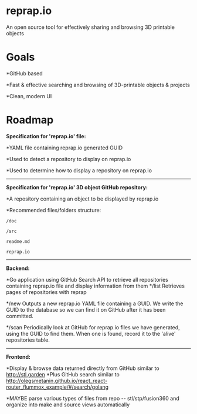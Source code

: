 # reprap.io
An open source tool for effectively sharing and browsing 3D printable objects 

# Goals
  *GitHub based

  *Fast & effective searching and browsing of 3D-printable objects & projects

  *Clean, modern UI


# Roadmap


__Specification for 'reprap.io' file:__

  *YAML file containing reprap.io generated GUID
  
  *Used to detect a repository to display on reprap.io
  
  *Used to determine how to display a repository on reprap.io


---


__Specification for 'reprap.io' 3D object GitHub repository:__

  *A repository containing an object to be displayed by reprap.io
  
  *Recommended files/folders structure:
  
    /doc
        
    /src
    
    readme.md
    
    reprap.io
   
  
   
---


__Backend:__

  *Go application using GitHub Search API to retrieve all repositories containing reprap.io file and display information from them
  */list
  Retrieves pages of repositories with reprap
  
  */new
  Outputs a new reprap.io YAML file containing a GUID.  We write the GUID to the database so we can find it on GitHub after it
  has been committed.
  
  */scan
  Periodically look at GitHub for reprap.io files we have generated, using the GUID to find them.
  When one is found, record it to the 'alive' repositories table.
 


---

__Frontend:__

  *Display & browse data returned directly from GitHub similar to http://stl.garden
  *Plus GitHub search similar to http://olegsmetanin.github.io/react_react-router_flummox_example/#/search/golang
 
  
  *MAYBE parse various types of files from repo -- stl/stp/fusion360 and organize into make and source views automatically
  
  
  
